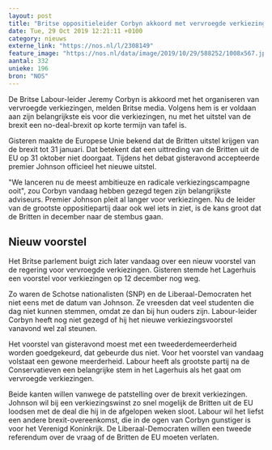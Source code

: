 ```yaml
---
layout: post
title: "Britse oppositieleider Corbyn akkoord met vervroegde verkiezingen"
date: Tue, 29 Oct 2019 12:21:11 +0100
category: nieuws
externe_link: "https://nos.nl/l/2308149"
feature_image: "https://nos.nl/data/image/2019/10/29/588252/1008x567.jpg"
aantal: 332
unieke: 196
bron: "NOS"
---
```


<p>De Britse Labour-leider Jeremy Corbyn is akkoord met het organiseren van vervroegde verkiezingen, melden Britse media. Volgens hem is er voldaan aan zijn belangrijkste eis voor die verkiezingen, nu met het uitstel van de brexit een no-deal-brexit op korte termijn van tafel is.</p>
<p>Gisteren maakte de Europese Unie bekend dat de Britten uitstel krijgen van de brexit tot 31 januari. Dat betekent dat een uittreding van de Britten uit de EU op 31 oktober niet doorgaat. Tijdens het debat gisteravond accepteerde premier Johnson officieel het nieuwe uitstel.</p>
<p>"We lanceren nu de meest ambitieuze en radicale verkiezingscampagne ooit", zou Corbyn vandaag hebben gezegd tegen zijn belangrijkste adviseurs. Premier Johnson pleit al langer voor verkiezingen. Nu de leider van de grootste oppositiepartij daar ook wel iets in ziet, is de kans groot dat de Britten in december naar de stembus gaan.</p>
<h2>Nieuw voorstel</h2>
<p>Het Britse parlement buigt zich later vandaag over een nieuw voorstel van de regering voor vervroegde verkiezingen. Gisteren stemde het Lagerhuis een voorstel voor verkiezingen op 12 december nog weg.</p>
<p>Zo waren de Schotse nationalisten (SNP) en de Liberaal-Democraten het niet eens met de datum van Johnson. Ze vreesden dat veel studenten die dag niet kunnen stemmen, omdat ze dan bij hun ouders zijn. Labour-leider Corbyn heeft nog niet gezegd of hij het nieuwe verkiezingsvoorstel vanavond wel zal steunen.</p>
<p>Het voorstel van gisteravond moest met een tweederdemeerderheid worden goedgekeurd, dat gebeurde dus niet. Voor het voorstel van vandaag volstaat een gewone meerderheid. Labour heeft als grootste partij na de Conservatieven een belangrijke stem in het Lagerhuis als het gaat om vervroegde verkiezingen.</p>
<p>Beide kanten willen vanwege de patstelling over de brexit verkiezingen. Johnson wil bij een verkiezingswinst zo snel mogelijk de Britten uit de EU loodsen met de deal die hij in de afgelopen weken sloot. Labour wil het liefst een andere brexit-overeenkomst, die in de ogen van Corbyn gunstiger is voor het Verenigd Koninkrijk. De Liberaal-Democraten willen een tweede referendum over de vraag of de Britten de EU moeten verlaten.</p>
